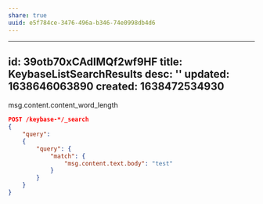 ```yaml
---
share: true
uuid: e5f784ce-3476-496a-b346-74e0998db4d6
---
```

---
id: 39otb70xCAdIMQf2wf9HF
title: KeybaseListSearchResults
desc: ''
updated: 1638646063890
created: 1638472534930
---

msg.content.content_word_length

``` json
POST /keybase-*/_search
{
    "query": 
    { 
        "query": {
            "match": {
                "msg.content.text.body": "test"
            }
        }
    }
}

```
